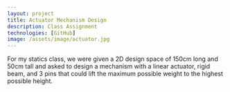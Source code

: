 ```yaml
---
layout: project
title: Actuator Mechanism Design
description: Class Assignment
technologies: [GitHub]
image: /assets/image/actuator.jpg
---
```


For my statics class, we were given a 2D design space of 150cm long and 50cm tall and asked to design a mechanism with a linear actuator, rigid beam, and 3 pins that could lift the maximum possible weight to the highest possible height.

